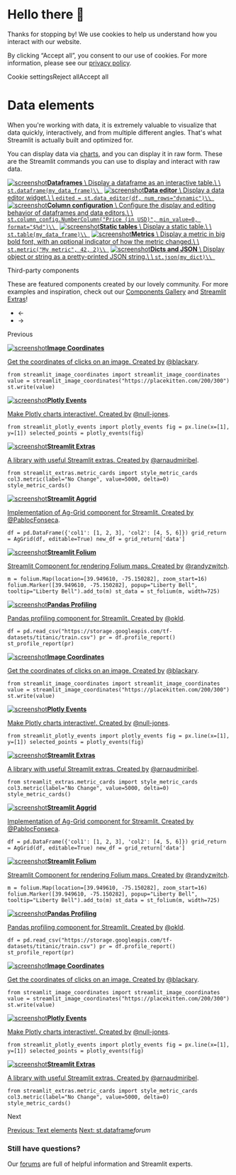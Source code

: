 # Hello there 👋

Thanks for stopping by! We use cookies to help us understand how you interact with our website.

By clicking “Accept all”, you consent to our use of cookies. For more information, please see our [privacy policy](www.streamlit.io/privacy-policy).

Cookie settingsReject allAccept all

# Data elements

When you're working with data, it is extremely valuable to visualize that
data quickly, interactively, and from multiple different angles. That's what
Streamlit is actually built and optimized for.

You can display data via [charts](#display-charts), and you can display it in
raw form. These are the Streamlit commands you can use to display and interact with raw data.

[![screenshot](/images/api/dataframe.jpg)**Dataframes** \\
Display a dataframe as an interactive table.\\
\\
`st.dataframe(my_data_frame)\\
`](/develop/api-reference/data/st.dataframe) [![screenshot](/images/api/data_editor.jpg)**Data editor** \\
Display a data editor widget.\\
\\
`edited = st.data_editor(df, num_rows="dynamic")\\
`](/develop/api-reference/data/st.data_editor) [![screenshot](/images/api/column_config.jpg)**Column configuration** \\
Configure the display and editing behavior of dataframes and data editors.\\
\\
`st.column_config.NumberColumn("Price (in USD)", min_value=0, format="$%d")\\
`](/develop/api-reference/data/st.column_config) [![screenshot](/images/api/table.jpg)**Static tables** \\
Display a static table.\\
\\
`st.table(my_data_frame)\\
`](/develop/api-reference/data/st.table) [![screenshot](/images/api/metric.jpg)**Metrics** \\
Display a metric in big bold font, with an optional indicator of how the metric changed.\\
\\
`st.metric("My metric", 42, 2)\\
`](/develop/api-reference/data/st.metric) [![screenshot](/images/api/json.jpg)**Dicts and JSON** \\
Display object or string as a pretty-printed JSON string.\\
\\
`st.json(my_dict)\\
`](/develop/api-reference/data/st.json)

Third-party components

These are featured components created by our lovely community. For more examples and inspiration, check out our [Components Gallery](https://streamlit.io/components) and [Streamlit Extras](https://extras.streamlit.app)!

- <-
- ->

Previous

[![screenshot](/images/api/components/image-coordinates.jpg)**Image Coordinates**](https://github.com/blackary/streamlit-image-coordinates)

[Get the coordinates of clicks on an image. Created by](https://github.com/blackary/streamlit-image-coordinates) [@blackary](https://github.com/blackary/).

`from streamlit_image_coordinates import streamlit_image_coordinates
value = streamlit_image_coordinates("https://placekitten.com/200/300")
st.write(value)
`

[![screenshot](/images/api/components/plotly-events.jpg)**Plotly Events**](https://github.com/null-jones/streamlit-plotly-events)

[Make Plotly charts interactive!. Created by](https://github.com/null-jones/streamlit-plotly-events) [@null-jones](https://github.com/null-jones/).

`from streamlit_plotly_events import plotly_events
fig = px.line(x=[1], y=[1])
selected_points = plotly_events(fig)
`

[![screenshot](/images/api/components/extras-metric-cards.jpg)**Streamlit Extras**](https://extras.streamlit.app/)

[A library with useful Streamlit extras. Created by](https://extras.streamlit.app/) [@arnaudmiribel](https://github.com/arnaudmiribel/).

`from streamlit_extras.metric_cards import style_metric_cards
col3.metric(label="No Change", value=5000, delta=0)
style_metric_cards()
`

[![screenshot](/images/api/components/aggrid.jpg)**Streamlit Aggrid**](https://github.com/PablocFonseca/streamlit-aggrid)

[Implementation of Ag-Grid component for Streamlit. Created by](https://github.com/PablocFonseca/streamlit-aggrid) [@PablocFonseca](https://github.com/PablocFonseca).

`df = pd.DataFrame({'col1': [1, 2, 3], 'col2': [4, 5, 6]})
grid_return = AgGrid(df, editable=True)
new_df = grid_return['data']
`

[![screenshot](/images/api/components/folium.jpg)**Streamlit Folium**](https://github.com/randyzwitch/streamlit-folium)

[Streamlit Component for rendering Folium maps. Created by](https://github.com/randyzwitch/streamlit-folium) [@randyzwitch](https://github.com/randyzwitch).

`m = folium.Map(location=[39.949610, -75.150282], zoom_start=16)
folium.Marker([39.949610, -75.150282], popup="Liberty Bell", tooltip="Liberty Bell").add_to(m)
st_data = st_folium(m, width=725)
`

[![screenshot](/images/api/components/pandas-profiling.jpg)**Pandas Profiling**](https://github.com/okld/streamlit-pandas-profiling)

[Pandas profiling component for Streamlit. Created by](https://github.com/okld/streamlit-pandas-profiling) [@okld](https://github.com/okld/).

`df = pd.read_csv("https://storage.googleapis.com/tf-datasets/titanic/train.csv")
pr = df.profile_report()
st_profile_report(pr)
`

[![screenshot](/images/api/components/image-coordinates.jpg)**Image Coordinates**](https://github.com/blackary/streamlit-image-coordinates)

[Get the coordinates of clicks on an image. Created by](https://github.com/blackary/streamlit-image-coordinates) [@blackary](https://github.com/blackary/).

`from streamlit_image_coordinates import streamlit_image_coordinates
value = streamlit_image_coordinates("https://placekitten.com/200/300")
st.write(value)
`

[![screenshot](/images/api/components/plotly-events.jpg)**Plotly Events**](https://github.com/null-jones/streamlit-plotly-events)

[Make Plotly charts interactive!. Created by](https://github.com/null-jones/streamlit-plotly-events) [@null-jones](https://github.com/null-jones/).

`from streamlit_plotly_events import plotly_events
fig = px.line(x=[1], y=[1])
selected_points = plotly_events(fig)
`

[![screenshot](/images/api/components/extras-metric-cards.jpg)**Streamlit Extras**](https://extras.streamlit.app/)

[A library with useful Streamlit extras. Created by](https://extras.streamlit.app/) [@arnaudmiribel](https://github.com/arnaudmiribel/).

`from streamlit_extras.metric_cards import style_metric_cards
col3.metric(label="No Change", value=5000, delta=0)
style_metric_cards()
`

[![screenshot](/images/api/components/aggrid.jpg)**Streamlit Aggrid**](https://github.com/PablocFonseca/streamlit-aggrid)

[Implementation of Ag-Grid component for Streamlit. Created by](https://github.com/PablocFonseca/streamlit-aggrid) [@PablocFonseca](https://github.com/PablocFonseca).

`df = pd.DataFrame({'col1': [1, 2, 3], 'col2': [4, 5, 6]})
grid_return = AgGrid(df, editable=True)
new_df = grid_return['data']
`

[![screenshot](/images/api/components/folium.jpg)**Streamlit Folium**](https://github.com/randyzwitch/streamlit-folium)

[Streamlit Component for rendering Folium maps. Created by](https://github.com/randyzwitch/streamlit-folium) [@randyzwitch](https://github.com/randyzwitch).

`m = folium.Map(location=[39.949610, -75.150282], zoom_start=16)
folium.Marker([39.949610, -75.150282], popup="Liberty Bell", tooltip="Liberty Bell").add_to(m)
st_data = st_folium(m, width=725)
`

[![screenshot](/images/api/components/pandas-profiling.jpg)**Pandas Profiling**](https://github.com/okld/streamlit-pandas-profiling)

[Pandas profiling component for Streamlit. Created by](https://github.com/okld/streamlit-pandas-profiling) [@okld](https://github.com/okld/).

`df = pd.read_csv("https://storage.googleapis.com/tf-datasets/titanic/train.csv")
pr = df.profile_report()
st_profile_report(pr)
`

[![screenshot](/images/api/components/image-coordinates.jpg)**Image Coordinates**](https://github.com/blackary/streamlit-image-coordinates)

[Get the coordinates of clicks on an image. Created by](https://github.com/blackary/streamlit-image-coordinates) [@blackary](https://github.com/blackary/).

`from streamlit_image_coordinates import streamlit_image_coordinates
value = streamlit_image_coordinates("https://placekitten.com/200/300")
st.write(value)
`

[![screenshot](/images/api/components/plotly-events.jpg)**Plotly Events**](https://github.com/null-jones/streamlit-plotly-events)

[Make Plotly charts interactive!. Created by](https://github.com/null-jones/streamlit-plotly-events) [@null-jones](https://github.com/null-jones/).

`from streamlit_plotly_events import plotly_events
fig = px.line(x=[1], y=[1])
selected_points = plotly_events(fig)
`

[![screenshot](/images/api/components/extras-metric-cards.jpg)**Streamlit Extras**](https://extras.streamlit.app/)

[A library with useful Streamlit extras. Created by](https://extras.streamlit.app/) [@arnaudmiribel](https://github.com/arnaudmiribel/).

`from streamlit_extras.metric_cards import style_metric_cards
col3.metric(label="No Change", value=5000, delta=0)
style_metric_cards()
`

Next

[Previous: Text elements](/develop/api-reference/text) [Next: st.dataframe](/develop/api-reference/data/st.dataframe)_forum_

### Still have questions?

Our [forums](https://discuss.streamlit.io) are full of helpful information and Streamlit experts.